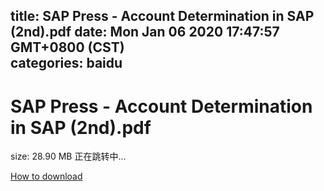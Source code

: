 
title: SAP Press - Account Determination in SAP (2nd).pdf
date: Mon Jan 06 2020 17:47:57 GMT+0800 (CST)    
categories: baidu
---

# SAP Press - Account Determination in SAP (2nd).pdf
size: 28.90 MB
 正在跳转中...
 

[How to download](https://bpcam.bemobtrk.com/go/2ceec3aa-1ca2-46d6-b9ff-aaa5c184517c?jno=3979)